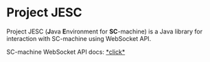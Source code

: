 # Project JESC
Project JESC (**J**ava **E**nvironment for **SC**-machine) is a Java library
for interaction with SC-machine using WebSocket API.

SC-machine WebSocket API docs: [\*click\*](http://ostis-dev.github.io/sc-machine/http/websocket/)

